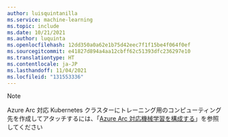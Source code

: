 ```yaml
---
author: luisquintanilla
ms.service: machine-learning
ms.topic: include
ms.date: 10/21/2021
ms.author: luquinta
ms.openlocfilehash: 12dd350a0a62e1b75d42eec7f1f15be4f064f0ef
ms.sourcegitcommit: e41827d894a4aa12cbff62c51393dfc236297e10
ms.translationtype: HT
ms.contentlocale: ja-JP
ms.lasthandoff: 11/04/2021
ms.locfileid: "131553336"
---
```

> [!NOTE]
> Azure Arc 対応 Kubernetes クラスターにトレーニング用のコンピューティング先を作成してアタッチするには、「[Azure Arc 対応機械学習を構成する](../articles/machine-learning/how-to-attach-arc-kubernetes.md)」を参照してください